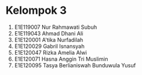 # Kelompok 3

1. E1E119007 Nur Rahmawati Subuh
2. E1E119043 Ahmad Dhani Ali
3. E1E120001 A'tika Nurfadilah
4. E1E120029 Gabril Isnansyah
5. E1E120047 Rizka Amelia Alwi
6. E1E120071 Hasna Anggin Tri Muslimin
7. E1E120095 Tasya Berlianiswah Bunduwula Yusuf
